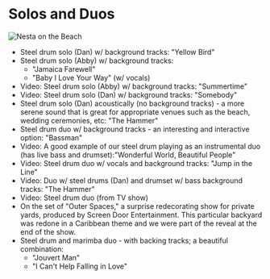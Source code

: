  
# Solos and Duos

![Nesta on the Beach](/images/index/9-sm.jpg)

- Steel drum solo (Dan) w/ background tracks: "Yellow Bird"
- Steel drum solo (Abby) w/ background tracks:
  - "Jamaica Farewell"
  - "Baby I Love Your Way" (w/ vocals)  
- Video: Steel drum solo (Abby) w/ background tracks: "Summertime"
- Video: Steel drum solo (Dan) w/ background tracks: "Somebody"
- Steel drum solo (Dan) acoustically (no background tracks) - a more serene sound that is great for appropriate venues such as the beach, wedding ceremonies, etc: "The Hammer"
- Steel drum duo w/ background tracks - an interesting and interactive option: "Bassman"
- Video: A good example of our steel drum playing as an instrumental duo (has live bass and drumset):"Wonderful World, Beautiful People"
- Video: Steel drum duo w/ vocals and background tracks: "Jump in the Line"
- Video: Duo w/ steel drums (Dan) and drumset w/ bass background tracks: "The Hammer"
- Video: Steel drum duo (from TV show) 
- On the set of "Outer Spaces," a surprise redecorating show for private yards, produced by Screen Door Entertainment. This particular backyard was redone in a Caribbean theme and we were part of the reveal at the end of the show. 
- Steel drum and marimba duo - with backing tracks; a beautiful combination:
  - "Jouvert Man"
  - "I Can't Help Falling in Love"

